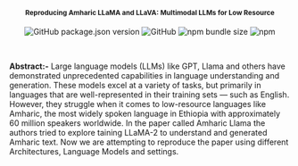 <div align="center">

  <h2> <span style="font-size:12px">Reproducing Amharic LLaMA and LLaVA: Multimodal LLMs for Low Resource </span> </h2> 

  <p align="center">
  <img src="https://img.shields.io/github/package-json/v/sultan99/react-on-lambda.svg" alt="GitHub package.json version">
  <img alt="GitHub" src="https://img.shields.io/github/license/easybase/easybase-react">
  <img alt="npm bundle size" src="https://img.shields.io/bundlephobia/min/easybase-react">
  <img alt="npm" src="https://img.shields.io/npm/v/easybase-react">
</p>
</div>
<br>

**Abstract:-** Large language models (LLMs) like GPT, Llama and others have demonstrated unprecedented capabilities in language understanding and generation. These models excel at a variety of tasks, but primarily in languages that are well-represented in their training sets — such as English. However, they struggle when it comes to low-resource languages like Amharic, the most widely spoken language in Ethiopia with approximately 60 million speakers worldwide. In the paper called Amharic Llama the authors tried to explore taining LLaMA-2 to understand and generated Amharic text. Now we are attempting to reproduce the paper using different Architectures, Language Models and settings.